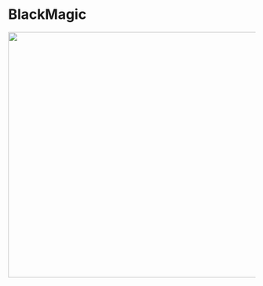 # BlackMagic
<p align="center">
  <img width="660" height="500" src="https://i.ibb.co/zNmf3dD/bmagic.png">
</p>
